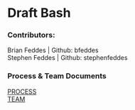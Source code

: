 # Draft Bash

### Contributors:
Brian Feddes | Github: bfeddes<br>
Stephen Feddes | Github: stephenfeddes

### Process & Team Documents
[PROCESS](PROCESS.md)<br>
[TEAM](TEAM.md)
